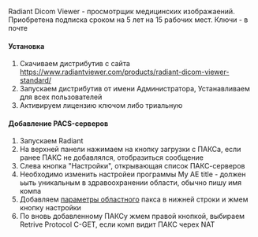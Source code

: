 Radiant Dicom Viewer - просмотрщик медицинских изображаений.
Приобретена подписка сроком на 5 лет на 15 рабочих мест.
Ключи - в почте

#### Установка
1. Скачиваем дистрибутив с сайта https://www.radiantviewer.com/products/radiant-dicom-viewer-standard/
2. Запускаем дистрибутив от имени Администратора, Устанавливаем для всех пользователей
3. Активируем лицензию ключом либо триальную

#### Добавление PACS-серверов
1. Запускаем Radiant
2. На верхней панели нажимаем на кнопку загрузки с ПАКСа, если ранее ПАКС не добавлялся, отобразиться сообщение
3. Слева кнопка "Настройки", открывающая список ПАКС-серверов
4. Необходимо изменить настройеи программы My AE title - должен ьыть уникальным в здравоохранении области, обычно пишу имя компа
5. Добавляем [параметры областного](../External_IS/PACS-MOKB.md) пакса в нижней строки и жмем кнопку настройки
6. По вновь добавленному ПАКСу жмем правой кнопкой, выбираем Retrive Protocol C-GET, если комп видит ПАКС черех NAT